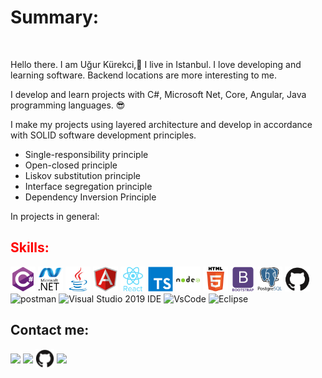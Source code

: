 <h1> Summary:</h1><br/>
<p>Hello there. I am Uğur Kürekci,👋 I live in Istanbul. I love developing and learning software. Backend locations are more interesting to me. 

I develop and learn projects with C#, Microsoft Net, Core, Angular, Java programming languages. &#x1F60E;</p>
<p>I make my projects using layered architecture and develop in accordance with SOLID software development principles.</p>

 <ul>
      <li>Single-responsibility principle</li>
      <li>Open-closed principle</li>
      <li>Liskov substitution principle</li>
      <li>Interface segregation principle</li>
      <li>Dependency Inversion Principle</li>
   </ul>
 <p>In projects in general:</p>
 
   
<h2  style="color:red">Skills:</h2>
<p>
<img src="https://raw.githubusercontent.com/devicons/devicon/master/icons/csharp/csharp-original.svg" alt="csharp" width="40" height="40"/> 
<img src="https://raw.githubusercontent.com/devicons/devicon/master/icons/dot-net/dot-net-original-wordmark.svg" alt="dotnet" width="40" height="40"/> 
<img src="https://raw.githubusercontent.com/devicons/devicon/master/icons/java/java-original.svg" alt="java" width="40" height="40"/> 
<img src="https://raw.githubusercontent.com/devicons/devicon/master/icons/angularjs/angularjs-original.svg" alt="angularjs" width="40" height="40"/>
<img src="https://raw.githubusercontent.com/devicons/devicon/master/icons/react/react-original-wordmark.svg" alt="react" width="40" height="40"/>
<img src="https://raw.githubusercontent.com/devicons/devicon/master/icons/typescript/typescript-original.svg" alt="typescript" width="40" height="40"/>
<img src="https://raw.githubusercontent.com/devicons/devicon/master/icons/nodejs/nodejs-original-wordmark.svg" alt="nodejs" width="40" height="40"/>
<img src="https://raw.githubusercontent.com/devicons/devicon/master/icons/html5/html5-original-wordmark.svg" alt="html5" width="40" height="40"/> 
<img src="https://raw.githubusercontent.com/devicons/devicon/master/icons/bootstrap/bootstrap-plain-wordmark.svg" alt="bootstrap" width="40" height="40"/> 
<img src="https://raw.githubusercontent.com/devicons/devicon/master/icons/postgresql/postgresql-original-wordmark.svg" alt="postgresql" width="40" height="40"/> 
<img src="https://raw.githubusercontent.com/devicons/devicon/master/icons/github/github-original.svg" alt="github" width="40" height="40"/> 
<img src="https://www.vectorlogo.zone/logos/getpostman/getpostman-icon.svg" alt="postman" width="40" height="40"/>
<img src="https://i.pinimg.com/originals/ff/00/07/ff0007b52b67bbc5f86b88769e9c1b67.png" alt="Visual Studio 2019 IDE" width="45" height="40"/> 
<img src="https://upload.wikimedia.org/wikipedia/commons/thumb/9/9a/Visual_Studio_Code_1.35_icon.svg/1024px-Visual_Studio_Code_1.35_icon.svg.png" alt="VsCode" width="40" height="40"/>
<img src="https://cdn.worldvectorlogo.com/logos/eclipse-11.svg" alt="Eclipse" width="40" height="40"/>
 


</p></p>
 
<h2>Contact me:</h2>
<p>
<a href = "https://www.linkedin.com/in/ugurkurekci">   <img width = '30px' align= 'center' src="https://camo.githubusercontent.com/d659d2bac00c01b42bffbae84bdc121e828b8fecd5b4949ffa2575f5d9e4a371/68747470733a2f2f63646e2e6a7364656c6976722e6e65742f6e706d2f73696d706c652d69636f6e734076332f69636f6e732f6c696e6b6564696e2e737667"/></a> 
<a href = 'https://www.twitter.com/ugurkurekci98'> <img width = '30px' align= 'center' src="https://camo.githubusercontent.com/395dda360ae28377b7c3247581a88b20573883519c2be833cb64fbb37dcbcc1a/68747470733a2f2f63646e2e6a7364656c6976722e6e65742f6e706d2f73696d706c652d69636f6e734076332f69636f6e732f747769747465722e737667"/></a> 
<a href = 'https://www.github.com/ugurkurekci'> <img width = '30px' align= 'center' src="https://raw.githubusercontent.com/devicons/devicon/master/icons/github/github-original.svg"/></a>
<a href = "mailto:ugurkurekci98@gmail.com"> <img width = '30px' align= 'center' src="https://camo.githubusercontent.com/c9a89a6426081483aa6cd371bdecae44045961437b349ea97097d476978436f4/68747470733a2f2f63646e2e6a7364656c6976722e6e65742f6e706d2f73696d706c652d69636f6e734076332f69636f6e732f676d61696c2e737667"/></a> </p>







